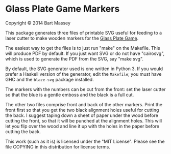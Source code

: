 # Glass Plate Game Markers
Copyright © 2014 Bart Massey

This package generates three files of printable SVG
useful for feeding to a laser cutter to make wooden markers
for the [Glass Plate Game](http://glassplategame.com).

The easiest way to get the files is to just run "make" on
the Makefile. This will produce PDF by default. If you just
want SVG or do not have "cairosvg", which is used to
generate the PDF from the SVG, say "make svg".

By default, the SVG generator used is one written in
Python 3. If you would prefer a Haskell version of the
generator, edit the `Makefile`; you must have GHC and the
`blaze-svg` package installed.

The markers with the numbers can be cut from
the front: set the laser cutter so that the blue is a gentle
emboss and the black is a full cut.

The other two files comprise front and back of the other
markers. Print the front first so that you get the two black
alignment holes useful for cutting the back. I suggest
taping down a sheet of paper under the wood before cutting
the front, so that it will be punched at the alignment
holes. This will let you flip over the wood and line it up
with the holes in the paper before cutting the back.

This work (such as it is) is licensed under the "MIT
License". Please see the file COPYING in this distribution
for license terms.
